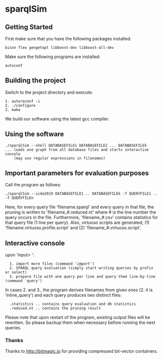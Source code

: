 # sparqlSim


## Getting Started
First make sure that you have the following packages installed:
```
bison flex gengetopt libboost-dev libboost-all-dev
```

Make sure the following programs are installed:
```
autoconf
```

## Building the project
Switch to the project directory and execute:
```
1. autoreconf -i
2. ./configure
3. make
```

We build our software using the latest gcc compiler. 

## Using the software
```
./sparqlSim --shell DATABASEFILE1 DATABASEFILE2 ... DATABASEFILEk
... loads one graph from all database files and starts interactive console
    (may use regular expressions in filenames)
```
## Important parameters for evaluation purposes 
Call the program as follows:
```	
./sparqlSim --icde2019 DATABASEFILE1 .. DATABASEFILEk -f QUERYFILE1 .. -f QUERYFILEn
```
Here, for every query file 'filename.sparql' and every query in that file, the pruning is written to 'filename_#.reduced.nt' where # is the line number the query occurs in the file. Furthermore, 'filename_#.csv' contains statistics for that query file (1 line per query). Also, virtuoso scripts are generated; (1) 'filename.virtuoso.profile.script' and (2) 'filename_#.virtuoso.script'.

## Interactive console

upon 'input> ':
```
  1. import more files (command 'import')
  2. SPARQL query evaluation (simply start writing queries by prefix or select)
  3. prepare file with one query per line and query them line-by-line (command 'query')
```

In cases 2. and 3., the program derives filenames from given ones (2. it is 'inline_query') and each query produces two distinct files:
```
  .statistics .. contains query evaluation and db statistics
  .reduced.nt .. contains the pruning result
```


Please note that upon restart of the program, existing output files will be rewritten. So please backup them when necessary before running the next queries.


### Thanks

Thanks to http://bitmagic.io for providing compressed bit-vector containers.



